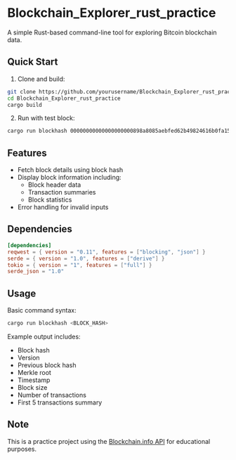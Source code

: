 # Blockchain_Explorer_rust_practice

A simple Rust-based command-line tool for exploring Bitcoin blockchain data.

## Quick Start

1. Clone and build:
```bash
git clone https://github.com/yourusername/Blockchain_Explorer_rust_practice.git
cd Blockchain_Explorer_rust_practice
cargo build
```

2. Run with test block:
```bash
cargo run blockhash 00000000000000000000898a8085aebfed62b49824616b0fa15bd10a82f0115b
```

## Features

- Fetch block details using block hash
- Display block information including:
  - Block header data
  - Transaction summaries
  - Block statistics
- Error handling for invalid inputs

## Dependencies

```toml
[dependencies]
reqwest = { version = "0.11", features = ["blocking", "json"] }
serde = { version = "1.0", features = ["derive"] }
tokio = { version = "1", features = ["full"] }
serde_json = "1.0"
```

## Usage

Basic command syntax:
```bash
cargo run blockhash <BLOCK_HASH>
```

Example output includes:
- Block hash
- Version
- Previous block hash
- Merkle root
- Timestamp
- Block size
- Number of transactions
- First 5 transactions summary

## Note

This is a practice project using the [Blockchain.info API](https://blockchain.info/) for educational purposes.
